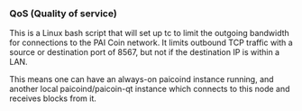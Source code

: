 ### QoS (Quality of service) ###

This is a Linux bash script that will set up tc to limit the outgoing bandwidth for connections to the PAI Coin network. It limits outbound TCP traffic with a source or destination port of 8567, but not if the destination IP is within a LAN.

This means one can have an always-on paicoind instance running, and another local paicoind/paicoin-qt instance which connects to this node and receives blocks from it.
